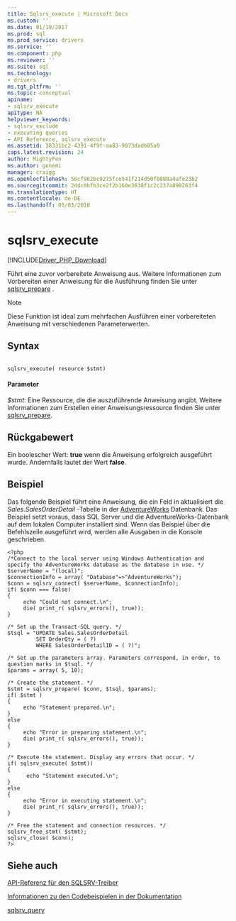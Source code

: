 ```yaml
---
title: Sqlsrv_execute | Microsoft Docs
ms.custom: ''
ms.date: 01/19/2017
ms.prod: sql
ms.prod_service: drivers
ms.service: ''
ms.component: php
ms.reviewer: ''
ms.suite: sql
ms.technology:
- drivers
ms.tgt_pltfrm: ''
ms.topic: conceptual
apiname:
- sqlsrv_execute
apitype: NA
helpviewer_keywords:
- sqlsrv_exclude
- executing queries
- API Reference, sqlsrv_execute
ms.assetid: 38331bc2-4391-4f9f-aa83-9873dad605a0
caps.latest.revision: 24
author: MightyPen
ms.author: genemi
manager: craigg
ms.openlocfilehash: 56cf982bc9275fce541f214d50f0088a4afe23b2
ms.sourcegitcommit: 2ddc0bfb3ce2f2b160e3638f1c2c237a898263f4
ms.translationtype: HT
ms.contentlocale: de-DE
ms.lasthandoff: 05/03/2018
---
```

# <a name="sqlsrvexecute"></a>sqlsrv_execute
[!INCLUDE[Driver_PHP_Download](../../includes/driver_php_download.md)]

Führt eine zuvor vorbereitete Anweisung aus. Weitere Informationen zum Vorbereiten einer Anweisung für die Ausführung finden Sie unter [sqlsrv_prepare](../../connect/php/sqlsrv-prepare.md) .  
  
> [!NOTE]  
> Diese Funktion ist ideal  zum mehrfachen Ausführen einer vorbereiteten Anweisung mit verschiedenen Parameterwerten.  
  
## <a name="syntax"></a>Syntax  
  
```  
  
sqlsrv_execute( resource $stmt)  
```  
  
#### <a name="parameters"></a>Parameter  
*$stmt*: Eine Ressource, die die auszuführende Anweisung angibt. Weitere Informationen zum Erstellen einer Anweisungsressource finden Sie unter [sqlsrv_prepare](../../connect/php/sqlsrv-prepare.md).  
  
## <a name="return-value"></a>Rückgabewert  
Ein boolescher Wert: **true** wenn die Anweisung erfolgreich ausgeführt wurde. Andernfalls lautet der Wert **false**.  
  
## <a name="example"></a>Beispiel  
Das folgende Beispiel führt eine Anweisung, die ein Feld in aktualisiert die *Sales.SalesOrderDetail* -Tabelle in der [AdventureWorks](https://github.com/Microsoft/sql-server-samples/tree/master/samples/databases/adventure-works) Datenbank. Das Beispiel setzt voraus, dass SQL Server und die AdventureWorks-Datenbank auf dem lokalen Computer installiert sind. Wenn das Beispiel über die Befehlszeile ausgeführt wird, werden alle Ausgaben in die Konsole geschrieben.  
  
```  
<?php  
/*Connect to the local server using Windows Authentication and  
specify the AdventureWorks database as the database in use. */  
$serverName = "(local)";  
$connectionInfo = array( "Database"=>"AdventureWorks");  
$conn = sqlsrv_connect( $serverName, $connectionInfo);  
if( $conn === false)  
{  
     echo "Could not connect.\n";  
     die( print_r( sqlsrv_errors(), true));  
}  
  
/* Set up the Transact-SQL query. */  
$tsql = "UPDATE Sales.SalesOrderDetail   
         SET OrderQty = ( ?)   
         WHERE SalesOrderDetailID = ( ?)";  
  
/* Set up the parameters array. Parameters correspond, in order, to  
question marks in $tsql. */  
$params = array( 5, 10);  
  
/* Create the statement. */  
$stmt = sqlsrv_prepare( $conn, $tsql, $params);  
if( $stmt )  
{  
     echo "Statement prepared.\n";  
}  
else  
{  
     echo "Error in preparing statement.\n";  
     die( print_r( sqlsrv_errors(), true));  
}  
  
/* Execute the statement. Display any errors that occur. */  
if( sqlsrv_execute( $stmt))  
{  
      echo "Statement executed.\n";  
}  
else  
{  
     echo "Error in executing statement.\n";  
     die( print_r( sqlsrv_errors(), true));  
}  
  
/* Free the statement and connection resources. */  
sqlsrv_free_stmt( $stmt);  
sqlsrv_close( $conn);  
?>  
```  
  
## <a name="see-also"></a>Siehe auch  
[API-Referenz für den SQLSRV-Treiber](../../connect/php/sqlsrv-driver-api-reference.md)

[Informationen zu den Codebeispielen in der Dokumentation](../../connect/php/about-code-examples-in-the-documentation.md)  

[sqlsrv_query](../../connect/php/sqlsrv-query.md)  
  
